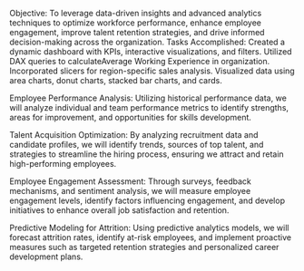 Objective: To leverage data-driven insights and advanced analytics techniques to optimize workforce performance, enhance employee engagement, improve talent retention strategies, and drive informed decision-making across the organization.
Tasks Accomplished: Created a dynamic dashboard with KPIs, interactive visualizations, and filters. Utilized DAX queries to calculateAverage Working Experience in organization. Incorporated slicers for region-specific sales analysis. Visualized data using area charts, donut charts, stacked bar charts, and cards.

Employee Performance Analysis: Utilizing historical performance data, we will analyze individual and team performance metrics to identify strengths, areas for improvement, and opportunities for skills development.

Talent Acquisition Optimization: By analyzing recruitment data and candidate profiles, we will identify trends, sources of top talent, and strategies to streamline the hiring process, ensuring we attract and retain high-performing employees.

Employee Engagement Assessment: Through surveys, feedback mechanisms, and sentiment analysis, we will measure employee engagement levels, identify factors influencing engagement, and develop initiatives to enhance overall job satisfaction and retention.

Predictive Modeling for Attrition: Using predictive analytics models, we will forecast attrition rates, identify at-risk employees, and implement proactive measures such as targeted retention strategies and personalized career development plans.

